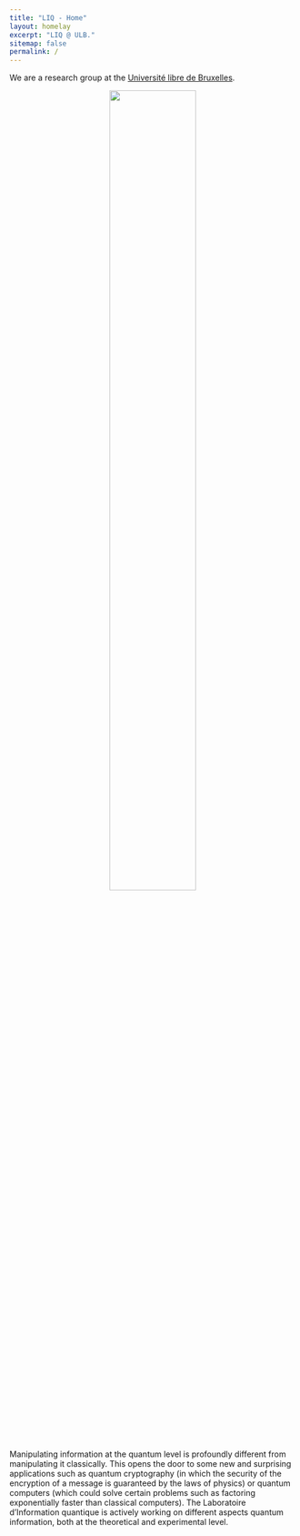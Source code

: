 ```yaml
---
title: "LIQ - Home"
layout: homelay
excerpt: "LIQ @ ULB."
sitemap: false
permalink: /
---
```


We are a research group at the [Université libre de Bruxelles](http://www.ulb.be).

<figure>
<center>
<img src="{{ site.url }}{{ site.baseurl }}/images/ulb-rain.jpg" width="60%" >
</center>
</figure><br />

Manipulating information at the quantum level is profoundly different from manipulating it classically. This opens the door to some new and surprising applications such as quantum cryptography (in which the security of the encryption of a message is guaranteed by the laws of physics) or quantum computers (which could solve certain problems such as factoring exponentially faster than classical computers). The Laboratoire d’Information quantique is actively working on different aspects quantum information, both at the theoretical and experimental level.
